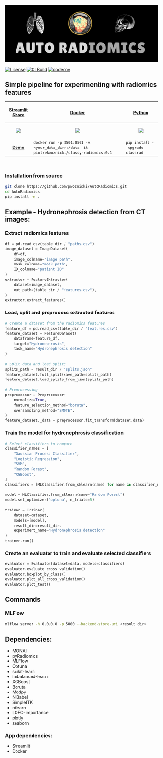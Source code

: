 <p align="center">
<br>
  <img src="docs/images/logo.png" alt="AutoRadiomics">
</p>

[![License](https://img.shields.io/badge/license-Apache%202.0-green.svg)](https://opensource.org/licenses/Apache-2.0)
[![CI Build](https://github.com/pwoznicki/AutoRadiomics/actions/workflows/testing.yml/badge.svg)](https://github.com/pwoznicki/AutoRadiomics/commits/main)
[![codecov](https://codecov.io/gh/pwoznicki/AutoRadiomics/branch/main/graph/badge.svg)](https://codecov.io/gh/pwoznicki/AutoRadiomics)

## Simple pipeline for experimenting with radiomics features

| <p align="center"><a href="https://share.streamlit.io/pwoznicki/autoradiomics/main/webapp/app.py"> Streamlit Share | <p align="center"><a href="https://hub.docker.com/repository/docker/piotrekwoznicki/classy-radiomics"> Docker | <p align="center"><a href="https://pypi.org/project/classrad/"> Python                                         |
| ------------------------------------------------------------------------------------------------------------------ | ------------------------------------------------------------------------------------------------------------- | -------------------------------------------------------------------------------------------------------------- |
| <p align="center"><img src="https://github.com/pwoznicki/AutoRadiomics/raw/main/docs/images/streamlit.png" /></p>  | <p align="center"><img src="https://github.com/pwoznicki/AutoRadiomics/raw/main/docs/images/docker.png"/></p> | <p align="center"><img src="https://github.com/pwoznicki/AutoRadiomics/raw/main/docs/images/python.png" /></p> |
| <p align="center"><a href="https://share.streamlit.io/pwoznicki/autoradiomics/main/webapp/app.py"> **Demo**        | `docker run -p 8501:8501 -v <your_data_dir>:/data -it piotrekwoznicki/classy-radiomics:0.1`                   | `pip install --upgrade classrad`                                                                               |

&nbsp;

### Installation from source

```bash
git clone https://github.com/pwoznicki/AutoRadiomics.git
cd AutoRadiomics
pip install -e .
```

## Example - Hydronephrosis detection from CT images:

### Extract radiomics features

```python
df = pd.read_csv(table_dir / "paths.csv")
image_dataset = ImageDataset(
    df=df,
    image_colname="image path",
    mask_colname="mask path",
    ID_colname="patient ID"
)
extractor = FeatureExtractor(
    dataset=image_dataset,
    out_path=(table_dir / "features.csv"),
)
extractor.extract_features()
```

### Load, split and preprocess extracted features

```python
# Create a dataset from the radiomics features
feature_df = pd.read_csv(table_dir / "features.csv")
feature_dataset = FeatureDataset(
    dataframe=feature_df,
    target="Hydronephrosis",
    task_name="Hydronephrosis detection"
)

# Split data and load splits
splits_path = result_dir / "splits.json"
feature_dataset.full_split(save_path=splits_path)
feature_dataset.load_splits_from_json(splits_path)

# Preprocessing
preprocessor = Preprocessor(
    normalize=True,
    feature_selection_method="boruta",
    oversampling_method="SMOTE",
)
feature_dataset._data = preprocessor.fit_transform(dataset.data)
```

### Train the model for hydronephrosis classification

```python
# Select classifiers to compare
classifier_names = [
    "Gaussian Process Classifier",
    "Logistic Regression",
    "SVM",
    "Random Forest",
    "XGBoost",
]
classifiers = [MLClassifier.from_sklearn(name) for name in classifier_names]

model = MLClassifier.from_sklearn(name="Random Forest")
model.set_optimizer("optuna", n_trials=5)

trainer = Trainer(
    dataset=dataset,
    models=[model],
    result_dir=result_dir,
    experiment_name="Hydronephrosis detection"
)
trainer.run()
```

### Create an evaluator to train and evaluate selected classifiers

```python
evaluator = Evaluator(dataset=data, models=classifiers)
evaluator.evaluate_cross_validation()
evaluator.boxplot_by_class()
evaluator.plot_all_cross_validation()
evaluator.plot_test()
```

## Commands

### MLFlow

```bash
mlflow server -h 0.0.0.0 -p 5000 --backend-store-uri <result_dir>
```

## Dependencies:

- MONAI
- pyRadiomics
- MLFlow
- Optuna
- scikit-learn
- imbalanced-learn
- XGBoost
- Boruta
- Medpy
- NiBabel
- SimpleITK
- nilearn
- LOFO-importance
- plotly
- seaborn

### App dependencies:

- Streamlit
- Docker
